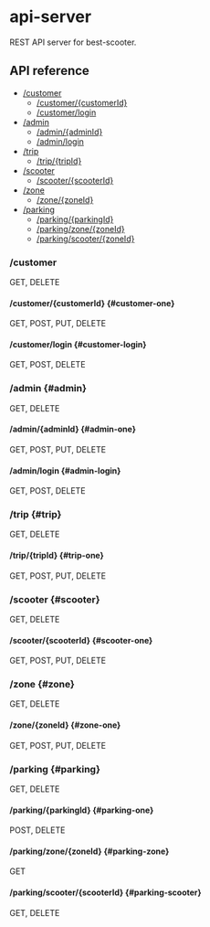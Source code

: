 # api-server

REST API server for best-scooter.

## API reference

- [/customer](#customer)
  - [/customer/{customerId}](#customer-one)
  - [/customer/login](#customer-login)
- [/admin](#admin)
  - [/admin/{adminId}](#admin-one)
  - [/admin/login](#admin-login)
- [/trip](#trip)
  - [/trip/{tripId}](#trip-one)
- [/scooter](#scooter)
  - [/scooter/{scooterId}](#scooter-one)
- [/zone](#zone)
  - [/zone/{zoneId}](#zone-one)
- [/parking](#parking)
  - [/parking/{parkingId}](#parking-one)
  - [/parking/zone/{zoneId}](#parking-zone)
  - [/parking/scooter/{zoneId}](#parking-scooter)

### /customer

GET, DELETE

#### /customer/{customerId} {#customer-one}

GET, POST, PUT, DELETE

#### /customer/login {#customer-login}

GET, POST, DELETE

### /admin {#admin}

GET, DELETE

#### /admin/{adminId} {#admin-one}

GET, POST, PUT, DELETE

#### /admin/login {#admin-login}

GET, POST, DELETE

### /trip {#trip}

GET, DELETE

#### /trip/{tripId} {#trip-one}

GET, POST, PUT, DELETE

### /scooter {#scooter}

GET, DELETE

#### /scooter/{scooterId} {#scooter-one}

GET, POST, PUT, DELETE

### /zone {#zone}

GET, DELETE

#### /zone/{zoneId} {#zone-one}

GET, POST, PUT, DELETE

### /parking {#parking}

GET, DELETE

#### /parking/{parkingId} {#parking-one}

POST, DELETE

#### /parking/zone/{zoneId} {#parking-zone}

GET

#### /parking/scooter/{scooterId} {#parking-scooter}

GET, DELETE

